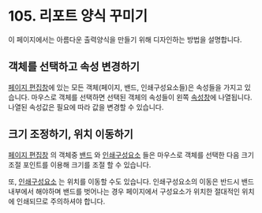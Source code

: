 # 105. 리포트 양식 꾸미기

이 페이지에서는 아름다운 출력양식을 만들기 위해 디자인하는 방법을 설명합니다.

## 객체를 선택하고 속성 변경하기

[페이지 편집창](101..md#페이지-편집-창)에 있는 모든 객체\(페이지, 밴드, 인쇄구성요소들\)은 속성들을 가지고 있습니다. 마우스로 객체를 선택하면 선택된 객체의 속성들이 왼쪽 [속성창](101..md#속성창)에 나열됩니다. 나열된 속성값은 필요에 따라 값을 변경할 수 있습니다.

## 크기 조정하기, 위치 이동하기

[페이지 편집창](101..md#페이지-편집-창) 의 객체중 [밴드](104.md) 와 [인쇄구성요소](103..md) 들은 마우스로 객체를 선택한 다음 크기조절 포인트를 이용해 크기를 조절 할 수 있습니다.

또, [인쇄구성요소](103..md) 는 위치를 이동할 수도 있습니다. 인쇄구성요소의 이동은 반드시 밴드 내부에서 해야하며 밴드를 벗어나는 경우 페이지에서 구성요소가 위치한 절대적인 위치에 인쇄되므로 주의하셔야 합니다.

